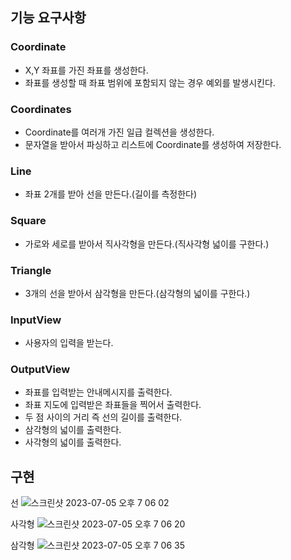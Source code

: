 ## 기능 요구사항

### Coordinate

- X,Y 좌표를 가진 좌표를 생성한다.
- 좌표를 생성할 때 좌표 범위에 포함되지 않는 경우 예외를 발생시킨다.

### Coordinates

- Coordinate를 여러개 가진 일급 컬렉션을 생성한다.
- 문자열을 받아서 파싱하고 리스트에 Coordinate를 생성하여 저장한다.

### Line

- 좌표 2개를 받아 선을 만든다.(길이를 측정한다)

### Square

- 가로와 세로를 받아서 직사각형을 만든다.(직사각형 넓이를 구한다.)

### Triangle

- 3개의 선을 받아서 삼각형을 만든다.(삼각형의 넓이를 구한다.)

### InputView

- 사용자의 입력을 받는다.

### OutputView

- 좌표를 입력받는 안내메시지를 출력한다.
- 좌표 지도에 입력받은 좌표들을 찍어서 출력한다.
- 두 점 사이의 거리 즉 선의 길이를 출력한다.
- 삼각형의 넓이를 출력한다.
- 사각형의 넓이를 출력한다.

## 구현

선
![스크린샷 2023-07-05 오후 7 06 02](https://github.com/Hchanghyeon/nextstep-coordinate/assets/92444744/d731a389-5d16-434f-9cdb-31299df7aa98)

사각형
![스크린샷 2023-07-05 오후 7 06 20](https://github.com/Hchanghyeon/nextstep-coordinate/assets/92444744/31374d6c-69e0-4f9d-9078-9d0a1cc063fe)

삼각형
![스크린샷 2023-07-05 오후 7 06 35](https://github.com/Hchanghyeon/nextstep-coordinate/assets/92444744/04c7d7a6-49e8-4556-87ec-1139ef9bef73)
